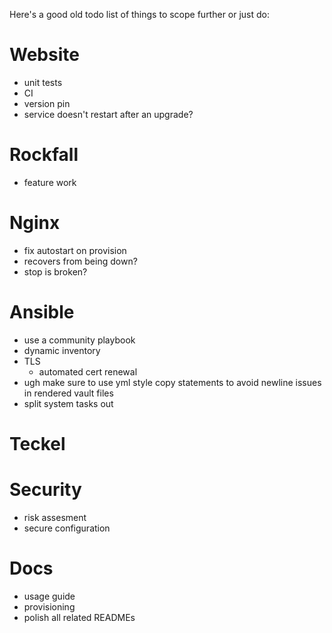 Here's a good old todo list of things to scope further or just do:

# Website
  - unit tests
  - CI
  - version pin
  - service doesn't restart after an upgrade?

# Rockfall
  - feature work

# Nginx
  - fix autostart on provision
  - recovers from being down?
  - stop is broken?

# Ansible
  - use a community playbook
  - dynamic inventory
  - TLS
    - automated cert renewal
  - ugh make sure to use yml style copy statements to avoid newline issues in rendered vault files
  - split system tasks out

# Teckel

# Security
  - risk assesment
  - secure configuration

# Docs
  - usage guide
  - provisioning
  - polish all related READMEs
